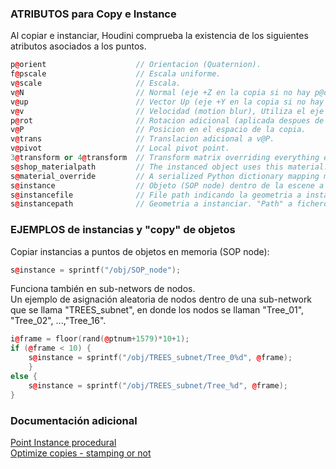 ###  ATRIBUTOS para Copy e Instance

Al copiar e instanciar, Houdini comprueba la existencia de los siguientes  atributos asociados a los puntos.

```C++
p@orient                    // Orientacion (Quaternion).
f@pscale                    // Escala uniforme.
v@scale                     // Escala.
v@N                         // Normal (eje +Z en la copia si no hay p@orient).
v@up                        // Vector Up (eje +Y en la copia si no hay p@orient).
v@v                         // Velocidad (motion blur), Utiliza el eje +Z si no hay  p@orient o v@N.
p@rot                       // Rotacion adicional (aplicada despues de la rotacion anterior).
v@P                         // Posicion en el espacio de la copia.
v@trans                     // Translacion adicional a v@P.
v@pivot                     // Local pivot point.
3@transform or 4@transform  // Transform matrix overriding everything except v@P, v@pivot, and v@trans.
s@shop_materialpath         // The instanced object uses this material.
s@material_override         // A serialized Python dictionary mapping material parameter names to values.
s@instance                  // Objeto (SOP node) dentro de la escene a instanciar
s@instancefile              // File path indicando la geometria a instanciar.
s@instancepath              // Geometria a instanciar. "Path" a fichero o un "op: path" a la escena.
```

### EJEMPLOS de instancias y "copy" de objetos

Copiar instancias a puntos de objetos en memoria (SOP node):
```C++
s@instance = sprintf("/obj/SOP_node");
```
Funciona también en sub-networs de nodos.   
Un ejemplo de asignación aleatoria de nodos dentro de una sub-network que se llama "TREES_subnet", en donde los nodos se llaman "Tree_01", "Tree_02", ...,"Tree_16".   

```C++
i@frame = floor(rand(@ptnum+1579)*10+1);
if (@frame < 10) {
    s@instance = sprintf("/obj/TREES_subnet/Tree_0%d", @frame);
    }
else {
    s@instance = sprintf("/obj/TREES_subnet/Tree_%d", @frame);
}

```
### Documentación adicional

[Point Instance procedural](http://www.sidefx.com/docs/houdini/nodes/vop/ptinstance)   
[Optimize copies - stamping or not](https://forums.odforce.net/topic/25971-optimize-copies-stamping-or-not-solved/?page=2&tab=comments#comment-151013)   
